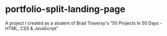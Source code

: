 # portfolio-split-landing-page
A project I created as a student of Brad Traversy's "50 Projects In 50 Days - HTML, CSS &amp; JavaScript"
